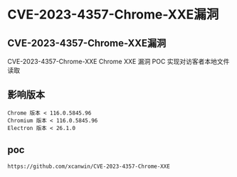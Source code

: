 # CVE-2023-4357-Chrome-XXE漏洞


## CVE-2023-4357-Chrome-XXE漏洞
CVE-2023-4357-Chrome-XXE
Chrome XXE 漏洞 POC
实现对访客者本地文件读取

## 影响版本
```
Chrome 版本 < 116.0.5845.96
Chromium 版本 < 116.0.5845.96
Electron 版本 < 26.1.0
```

## poc
```
https://github.com/xcanwin/CVE-2023-4357-Chrome-XXE
```

